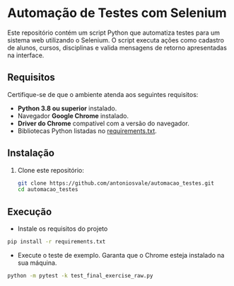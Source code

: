 # Automação de Testes com Selenium

Este repositório contém um script Python que automatiza testes para um sistema web utilizando o Selenium. O script executa ações como cadastro de alunos, cursos, disciplinas e valida mensagens de retorno apresentadas na interface.

## Requisitos

Certifique-se de que o ambiente atenda aos seguintes requisitos:

- **Python 3.8 ou superior** instalado.
- Navegador **Google Chrome** instalado.
- **Driver do Chrome** compatível com a versão do navegador.
- Bibliotecas Python listadas no [requirements.txt](#instalação).

## Instalação

1. Clone este repositório:
   ```bash
   git clone https://github.com/antoniosvale/automacao_testes.git
   cd automacao_testes

## Execução
   - Instale os requisitos do projeto
   ```bash
   pip install -r requirements.txt
   ```
   - Execute o teste de exemplo. Garanta que o Chrome esteja instalado na sua máquina.
   ```bash
   python -m pytest -k test_final_exercise_raw.py
